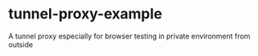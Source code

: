 # tunnel-proxy-example
A tunnel proxy especially for browser testing in private environment from outside
